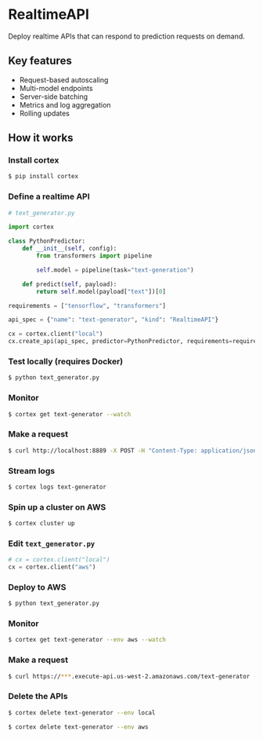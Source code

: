 # RealtimeAPI

Deploy realtime APIs that can respond to prediction requests on demand.

## Key features

* Request-based autoscaling
* Multi-model endpoints
* Server-side batching
* Metrics and log aggregation
* Rolling updates

## How it works

### Install cortex

```bash
$ pip install cortex
```

### Define a realtime API

```python
# text_generator.py

import cortex

class PythonPredictor:
    def __init__(self, config):
        from transformers import pipeline

        self.model = pipeline(task="text-generation")

    def predict(self, payload):
        return self.model(payload["text"])[0]

requirements = ["tensorflow", "transformers"]

api_spec = {"name": "text-generator", "kind": "RealtimeAPI"}

cx = cortex.client("local")
cx.create_api(api_spec, predictor=PythonPredictor, requirements=requirements)
```

### Test locally (requires Docker)

```bash
$ python text_generator.py
```

### Monitor

```bash
$ cortex get text-generator --watch
```

### Make a request

```bash
$ curl http://localhost:8889 -X POST -H "Content-Type: application/json" -d '{"text": "hello world"}'
```

### Stream logs

```bash
$ cortex logs text-generator
```

### Spin up a cluster on AWS

```bash
$ cortex cluster up
```

### Edit `text_generator.py`

```python
# cx = cortex.client("local")
cx = cortex.client("aws")
```

### Deploy to AWS

```bash
$ python text_generator.py
```

### Monitor

```bash
$ cortex get text-generator --env aws --watch
```

### Make a request

```bash
$ curl https://***.execute-api.us-west-2.amazonaws.com/text-generator -X POST -H "Content-Type: application/json" -d '{"text": "hello world"}'
```

### Delete the APIs

```bash
$ cortex delete text-generator --env local

$ cortex delete text-generator --env aws
```
